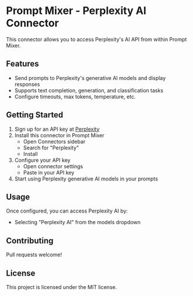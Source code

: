 # Prompt Mixer - Perplexity AI Connector

This connector allows you to access Perplexity's AI API from within Prompt Mixer.

## Features

- Send prompts to Perplexity's generative AI models and display responses
- Supports text completion, generation, and classification tasks
- Configure timeouts, max tokens, temperature, etc.

## Getting Started

1. Sign up for an API key at [Perplexity](https://docs.perplexity.ai/docs/getting-started) 
2. Install this connector in Prompt Mixer
    - Open Connectors sidebar 
    - Search for "Perplexity"
    - Install
3. Configure your API key
    - Open connector settings
    - Paste in your API key
4. Start using Perplexity generative AI models in your prompts

## Usage

Once configured, you can access Perplexity AI by:

- Selecting "Perplexity AI" from the models dropdown

## Contributing

Pull requests welcome!

## License

This project is licensed under the MIT license.